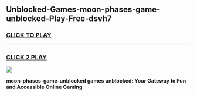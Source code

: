 
## Unblocked-Games-moon-phases-game-unblocked-Play-Free-dsvh7
<h3>
<a href="https://premium76.site?title=moon-phases-game-unblocked&ref=18A">CLICK TO PLAY</a></h3>
<hr>

<h3>
<a href="https://premium76.site?title=moon-phases-game-unblocked&ref=18A">CLICK 2 PLAY</a>
  
</h3>

<a href="https://premium76.site?title=moon-phases-game-unblocked&ref=18A"><img src="https://clearcache.store/games.png"></a>


**moon-phases-game-unblocked games unblocked: Your Gateway to Fun and Accessible Online Gaming**
